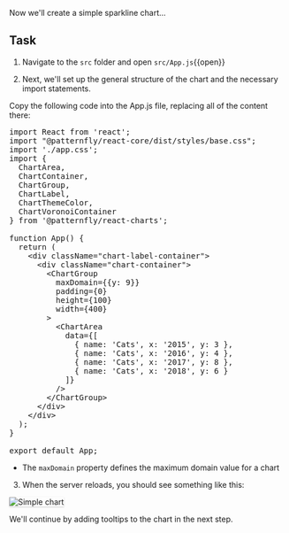 Now we'll create a simple sparkline chart...

## Task

1) Navigate to the `src` folder and open `src/App.js`{{open}}

2) Next, we'll set up the general structure of the chart and the necessary import statements.

Copy the following code into the App.js file, replacing all of the content there:

<pre class="file" data-filename="App.js" data-target="replace">
import React from 'react';
import "@patternfly/react-core/dist/styles/base.css";
import './app.css';
import {
  ChartArea,
  ChartContainer,
  ChartGroup,
  ChartLabel,
  ChartThemeColor,
  ChartVoronoiContainer
} from '@patternfly/react-charts';

function App() {
  return (
    &lt;div className=&quot;chart-label-container&quot;&gt;
      &lt;div className=&quot;chart-container&quot;&gt;
        &lt;ChartGroup
          maxDomain={{y: 9}}
          padding={0}
          height={100}
          width={400}
        &gt;
          &lt;ChartArea
            data={[
              { name: &#39;Cats&#39;, x: &#39;2015&#39;, y: 3 }, 
              { name: &#39;Cats&#39;, x: &#39;2016&#39;, y: 4 }, 
              { name: &#39;Cats&#39;, x: &#39;2017&#39;, y: 8 }, 
              { name: &#39;Cats&#39;, x: &#39;2018&#39;, y: 6 }
            ]}
          /&gt;
        &lt;/ChartGroup&gt;
      &lt;/div&gt;
    &lt;/div&gt;
  );
}

export default App;
</pre>

- The `maxDomain` property defines the maximum domain value for a chart

3) When the server reloads, you should see something like this:
<img src="sparkline-chart/assets/simple.png" alt="Simple chart" style="box-shadow: rgba(3, 3, 3, 0.2) 0px 1.25px 2.5px 0px;" />

We'll continue by adding tooltips to the chart in the next step.
